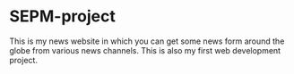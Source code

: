 # SEPM-project

This is my news website in which you can get some news form around the globe from various news channels.
This is also my first web development project.


